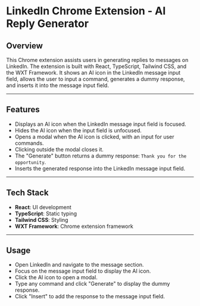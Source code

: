 # LinkedIn Chrome Extension - AI Reply Generator

## Overview

This Chrome extension assists users in generating replies to messages on LinkedIn. The extension is built with React, TypeScript, Tailwind CSS, and the WXT Framework. It shows an AI icon in the LinkedIn message input field, allows the user to input a command, generates a dummy response, and inserts it into the message input field.

---

## Features

- Displays an AI icon when the LinkedIn message input field is focused.
- Hides the AI icon when the input field is unfocused.
- Opens a modal when the AI icon is clicked, with an input for user commands.
- Clicking outside the modal closes it.
- The "Generate" button returns a dummy response: `Thank you for the opportunity`.
- Inserts the generated response into the LinkedIn message input field.

---

## Tech Stack

- **React**: UI development
- **TypeScript**: Static typing
- **Tailwind CSS**: Styling
- **WXT Framework**: Chrome extension framework

---

## Usage

- Open LinkedIn and navigate to the message section.
- Focus on the message input field to display the AI icon.
- Click the AI icon to open a modal.
- Type any command and click "Generate" to display the dummy response.
- Click "Insert" to add the response to the message input field.



